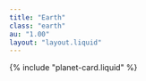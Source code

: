 ```yaml
---
title: "Earth"
class: "earth"
au: "1.00"
layout: "layout.liquid"
---
```

{% include "planet-card.liquid" %}
